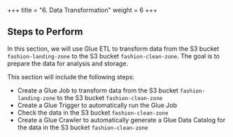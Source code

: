 +++
title = "6. Data Transformation"
weight = 6
+++

## Steps to Perform

In this section, we will use Glue ETL to transform data from the S3 bucket `fashion-landing-zone` to the S3 bucket `fashion-clean-zone`. The goal is to prepare the data for analysis and storage.

This section will include the following steps:
- Create a Glue Job to transform data from the S3 bucket `fashion-landing-zone` to the S3 bucket `fashion-clean-zone`
- Create a Glue Trigger to automatically run the Glue Job
- Check the data in the S3 bucket `fashion-clean-zone`
- Create a Glue Crawler to automatically generate a Glue Data Catalog for the data in the S3 bucket `fashion-clean-zone`
